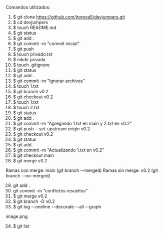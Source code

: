 
Comandos utilizados: 

1. $ git clone https://github.com/jtorova5/devjumpers.git
2. $ cd devjumpers
3. $ touch README.md
4. $ git status
5. $ git add .
6. $ git commit -m "commit inicial"
7. $ git push
8. $ touch privado.txt
9. $ mkdir privada
10. $ touch .gitignore
11. $ git status
12. $ git add .
13. $ git commit -m "Ignorar archivos"
14. $ touch 1.txt
15. $ git branch v0.2
16. $ git checkout v0.2
17. $ touch 1.txt
18. $ touch 2.txt
19. $ git status
20. $ git add .
21. $ git commit -m "Agregando 1.txt en main y 2.txt en v0.2"
22. $ git push --set-upstream origin v0.2
23. $ git checkout v0.2
24. $ git status
25. $ git add .
26. $ git commit -m "Actualizando 1.txt en v0.2"
27. $ git checkout main
28. $ git merge v0.2

Ramas con merge: main  (git branch --merged)
Ramas sin merge: v0.2  (git branch --no-merged)

29. git add .
30. git commit -m "conflictos resueltos"
31. $ git merge v0.2
32. $ git branch -D v0.2
33. $ git log --oneline --decorate --all --graph

image.png

34. $ git list



